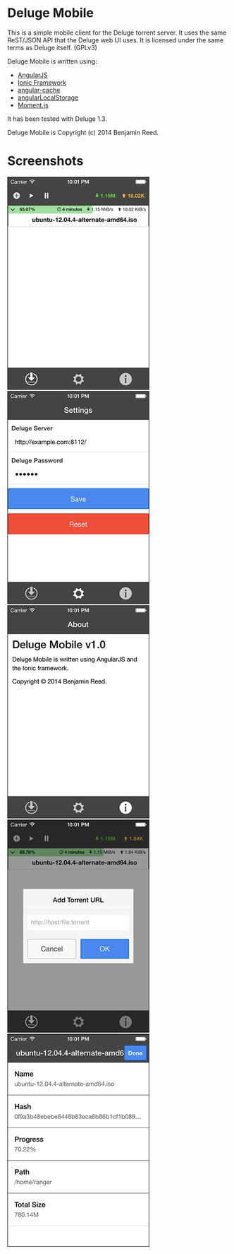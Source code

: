 Deluge Mobile
=============

This is a simple mobile client for the Deluge torrent server.  It uses the same
ReST/JSON API that the Deluge web UI uses.  It is licensed under the same terms
as Deluge itself. (GPLv3)

Deluge Mobile is written using:

* [AngularJS](https://angularjs.org/)
* [Ionic Framework](http://ionicframework.com/)
* [angular-cache](https://github.com/jmdobry/angular-cache)
* [angularLocalStorage](https://github.com/agrublev/angularLocalStorage)
* [Moment.js](http://momentjs.com/)

It has been tested with Deluge 1.3.

Deluge Mobile is Copyright (c) 2014 Benjamin Reed.

Screenshots
===========

![Main Tab View](images/screenshot-main.png) ![Settings Tab View](images/screenshot-settings.png) ![About Tab View](images/screenshot-about.png) ![Add Torrent](images/screenshot-add.png) ![Torrent Details](images/screenshot-details.png)
